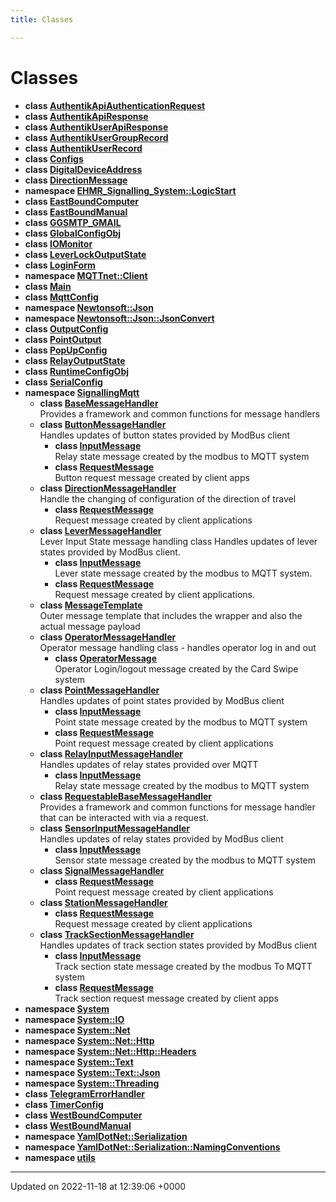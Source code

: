 ```yaml
---
title: Classes

---
```


# Classes




* **class [AuthentikApiAuthenticationRequest](/SignallingSystem-doc/vb/Classes/classAuthentikApiAuthenticationRequest/)** 
* **class [AuthentikApiResponse](/SignallingSystem-doc/vb/Classes/classAuthentikApiResponse/)** 
* **class [AuthentikUserApiResponse](/SignallingSystem-doc/vb/Classes/classAuthentikUserApiResponse/)** 
* **class [AuthentikUserGroupRecord](/SignallingSystem-doc/vb/Classes/classAuthentikUserGroupRecord/)** 
* **class [AuthentikUserRecord](/SignallingSystem-doc/vb/Classes/classAuthentikUserRecord/)** 
* **class [Configs](/SignallingSystem-doc/vb/Classes/classConfigs/)** 
* **class [DigitalDeviceAddress](/SignallingSystem-doc/vb/Classes/classDigitalDeviceAddress/)** 
* **class [DirectionMessage](/SignallingSystem-doc/vb/Classes/classDirectionMessage/)** 
* **namespace [EHMR_Signalling_System::LogicStart](/SignallingSystem-doc/vb/Namespaces/namespaceEHMR__Signalling__System_1_1LogicStart/)** 
* **class [EastBoundComputer](/SignallingSystem-doc/vb/Classes/classEastBoundComputer/)** 
* **class [EastBoundManual](/SignallingSystem-doc/vb/Classes/classEastBoundManual/)** 
* **class [GGSMTP_GMAIL](/SignallingSystem-doc/vb/Classes/classGGSMTP__GMAIL/)** 
* **class [GlobalConfigObj](/SignallingSystem-doc/vb/Classes/classGlobalConfigObj/)** 
* **class [IOMonitor](/SignallingSystem-doc/vb/Classes/classIOMonitor/)** 
* **class [LeverLockOutputState](/SignallingSystem-doc/vb/Classes/classLeverLockOutputState/)** 
* **class [LoginForm](/SignallingSystem-doc/vb/Classes/classLoginForm/)** 
* **namespace [MQTTnet::Client](/SignallingSystem-doc/vb/Namespaces/namespaceMQTTnet_1_1Client/)** 
* **class [Main](/SignallingSystem-doc/vb/Classes/classMain/)** 
* **class [MqttConfig](/SignallingSystem-doc/vb/Classes/classMqttConfig/)** 
* **namespace [Newtonsoft::Json](/SignallingSystem-doc/vb/Namespaces/namespaceNewtonsoft_1_1Json/)** 
* **namespace [Newtonsoft::Json::JsonConvert](/SignallingSystem-doc/vb/Namespaces/namespaceNewtonsoft_1_1Json_1_1JsonConvert/)** 
* **class [OutputConfig](/SignallingSystem-doc/vb/Classes/classOutputConfig/)** 
* **class [PointOutput](/SignallingSystem-doc/vb/Classes/classPointOutput/)** 
* **class [PopUpConfig](/SignallingSystem-doc/vb/Classes/classPopUpConfig/)** 
* **class [RelayOutputState](/SignallingSystem-doc/vb/Classes/classRelayOutputState/)** 
* **class [RuntimeConfigObj](/SignallingSystem-doc/vb/Classes/classRuntimeConfigObj/)** 
* **class [SerialConfig](/SignallingSystem-doc/vb/Classes/classSerialConfig/)** 
* **namespace [SignallingMqtt](/SignallingSystem-doc/vb/Namespaces/namespaceSignallingMqtt/)** 
    * **class [BaseMessageHandler](/SignallingSystem-doc/vb/Classes/classSignallingMqtt_1_1BaseMessageHandler/)** <br>Provides a framework and common functions for message handlers 
    * **class [ButtonMessageHandler](/SignallingSystem-doc/vb/Classes/classSignallingMqtt_1_1ButtonMessageHandler/)** <br>Handles updates of button states provided by ModBus client 
        * **class [InputMessage](/SignallingSystem-doc/vb/Classes/classSignallingMqtt_1_1ButtonMessageHandler_1_1InputMessage/)** <br>Relay state message created by the modbus to MQTT system 
        * **class [RequestMessage](/SignallingSystem-doc/vb/Classes/classSignallingMqtt_1_1ButtonMessageHandler_1_1RequestMessage/)** <br>Button request message created by client apps 
    * **class [DirectionMessageHandler](/SignallingSystem-doc/vb/Classes/classSignallingMqtt_1_1DirectionMessageHandler/)** <br>Handle the changing of configuration of the direction of travel 
        * **class [RequestMessage](/SignallingSystem-doc/vb/Classes/classSignallingMqtt_1_1DirectionMessageHandler_1_1RequestMessage/)** <br>Request message created by client applications 
    * **class [LeverMessageHandler](/SignallingSystem-doc/vb/Classes/classSignallingMqtt_1_1LeverMessageHandler/)** <br>Lever Input State message handling class Handles updates of lever states provided by ModBus client. 
        * **class [InputMessage](/SignallingSystem-doc/vb/Classes/classSignallingMqtt_1_1LeverMessageHandler_1_1InputMessage/)** <br>Lever state message created by the modbus to MQTT system. 
        * **class [RequestMessage](/SignallingSystem-doc/vb/Classes/classSignallingMqtt_1_1LeverMessageHandler_1_1RequestMessage/)** <br>Request message created by client applications. 
    * **class [MessageTemplate](/SignallingSystem-doc/vb/Classes/classSignallingMqtt_1_1MessageTemplate/)** <br>Outer message template that includes the wrapper and also the actual message payload 
    * **class [OperatorMessageHandler](/SignallingSystem-doc/vb/Classes/classSignallingMqtt_1_1OperatorMessageHandler/)** <br>Operator message handling class - handles operator log in and out 
        * **class [OperatorMessage](/SignallingSystem-doc/vb/Classes/classSignallingMqtt_1_1OperatorMessageHandler_1_1OperatorMessage/)** <br>Operator Login/logout message created by the Card Swipe system 
    * **class [PointMessageHandler](/SignallingSystem-doc/vb/Classes/classSignallingMqtt_1_1PointMessageHandler/)** <br>Handles updates of point states provided by ModBus client 
        * **class [InputMessage](/SignallingSystem-doc/vb/Classes/classSignallingMqtt_1_1PointMessageHandler_1_1InputMessage/)** <br>Point state message created by the modbus to MQTT system 
        * **class [RequestMessage](/SignallingSystem-doc/vb/Classes/classSignallingMqtt_1_1PointMessageHandler_1_1RequestMessage/)** <br>Point request message created by client applications 
    * **class [RelayInputMessageHandler](/SignallingSystem-doc/vb/Classes/classSignallingMqtt_1_1RelayInputMessageHandler/)** <br>Handles updates of relay states provided over MQTT 
        * **class [InputMessage](/SignallingSystem-doc/vb/Classes/classSignallingMqtt_1_1RelayInputMessageHandler_1_1InputMessage/)** <br>Relay state message created by the modbus to MQTT system 
    * **class [RequestableBaseMessageHandler](/SignallingSystem-doc/vb/Classes/classSignallingMqtt_1_1RequestableBaseMessageHandler/)** <br>Provides a framework and common functions for message handler that can be interacted with via a request. 
    * **class [SensorInputMessageHandler](/SignallingSystem-doc/vb/Classes/classSignallingMqtt_1_1SensorInputMessageHandler/)** <br>Handles updates of relay states provided by ModBus client 
        * **class [InputMessage](/SignallingSystem-doc/vb/Classes/classSignallingMqtt_1_1SensorInputMessageHandler_1_1InputMessage/)** <br>Sensor state message created by the modbus to MQTT system 
    * **class [SignalMessageHandler](/SignallingSystem-doc/vb/Classes/classSignallingMqtt_1_1SignalMessageHandler/)** 
        * **class [RequestMessage](/SignallingSystem-doc/vb/Classes/classSignallingMqtt_1_1SignalMessageHandler_1_1RequestMessage/)** <br>Point request message created by client applications 
    * **class [StationMessageHandler](/SignallingSystem-doc/vb/Classes/classSignallingMqtt_1_1StationMessageHandler/)** 
        * **class [RequestMessage](/SignallingSystem-doc/vb/Classes/classSignallingMqtt_1_1StationMessageHandler_1_1RequestMessage/)** <br>Request message created by client applications 
    * **class [TrackSectionMessageHandler](/SignallingSystem-doc/vb/Classes/classSignallingMqtt_1_1TrackSectionMessageHandler/)** <br>Handles updates of track section states provided by ModBus client 
        * **class [InputMessage](/SignallingSystem-doc/vb/Classes/classSignallingMqtt_1_1TrackSectionMessageHandler_1_1InputMessage/)** <br>Track section state message created by the modbus To MQTT system 
        * **class [RequestMessage](/SignallingSystem-doc/vb/Classes/classSignallingMqtt_1_1TrackSectionMessageHandler_1_1RequestMessage/)** <br>Track section request message created by client apps 
* **namespace [System](/SignallingSystem-doc/vb/Namespaces/namespaceSystem/)** 
* **namespace [System::IO](/SignallingSystem-doc/vb/Namespaces/namespaceSystem_1_1IO/)** 
* **namespace [System::Net](/SignallingSystem-doc/vb/Namespaces/namespaceSystem_1_1Net/)** 
* **namespace [System::Net::Http](/SignallingSystem-doc/vb/Namespaces/namespaceSystem_1_1Net_1_1Http/)** 
* **namespace [System::Net::Http::Headers](/SignallingSystem-doc/vb/Namespaces/namespaceSystem_1_1Net_1_1Http_1_1Headers/)** 
* **namespace [System::Text](/SignallingSystem-doc/vb/Namespaces/namespaceSystem_1_1Text/)** 
* **namespace [System::Text::Json](/SignallingSystem-doc/vb/Namespaces/namespaceSystem_1_1Text_1_1Json/)** 
* **namespace [System::Threading](/SignallingSystem-doc/vb/Namespaces/namespaceSystem_1_1Threading/)** 
* **class [TelegramErrorHandler](/SignallingSystem-doc/vb/Classes/classTelegramErrorHandler/)** 
* **class [TimerConfig](/SignallingSystem-doc/vb/Classes/classTimerConfig/)** 
* **class [WestBoundComputer](/SignallingSystem-doc/vb/Classes/classWestBoundComputer/)** 
* **class [WestBoundManual](/SignallingSystem-doc/vb/Classes/classWestBoundManual/)** 
* **namespace [YamlDotNet::Serialization](/SignallingSystem-doc/vb/Namespaces/namespaceYamlDotNet_1_1Serialization/)** 
* **namespace [YamlDotNet::Serialization::NamingConventions](/SignallingSystem-doc/vb/Namespaces/namespaceYamlDotNet_1_1Serialization_1_1NamingConventions/)** 
* **namespace [utils](/SignallingSystem-doc/vb/Namespaces/namespaceutils/)** 



-------------------------------

Updated on 2022-11-18 at 12:39:06 +0000
